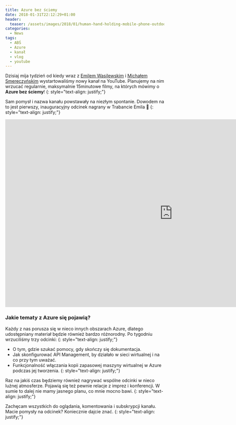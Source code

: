 ```yaml
---
title: Azure bez ściemy
date: 2018-01-31T22:12:29+01:00
header:
  teaser: /assets/images/2018/01/human-hand-holding-mobile-phone-outdoors.jpg
categories:
  - News
tags:
  - ABŚ
  - Azure
  - kanał
  - vlog
  - youtube
---
```

Dzisiaj mija tydzień od kiedy wraz z <a href="https://twitter.com/wasilewskiemil" target="_blank" rel="noopener">Emilem Wasilewskim</a> i <a href="https://twitter.com/smereczynski" target="_blank" rel="noopener">Michałem Smereczyńskim</a> wystartowaliśmy nowy kanał na YouTube. Planujemy na nim wrzucać regularnie, maksymalnie 15minutowe filmy, na których mówimy o **Azure bez ściemy**!
{: style="text-align: justify;"}

Sam pomysł i nazwa kanału powstawały na niezłym spontanie. Dowodem na to jest pierwszy, inauguracyjny odcinek nagrany w Trabancie Emila 🙂
{: style="text-align: justify;"}

<iframe width="1060" height="596" src="https://www.youtube.com/embed/_M4JlsgL5_A" frameborder="0" allow="accelerometer; autoplay; encrypted-media; gyroscope; picture-in-picture" allowfullscreen></iframe>

### Jakie tematy z Azure się pojawią?

Każdy z nas porusza się w nieco innych obszarach Azure, dlatego udostępniany materiał będzie również bardzo różnorodny. Po tygodniu wrzuciliśmy trzy odcinki:
{: style="text-align: justify;"}

- O tym, gdzie szukać pomocy, gdy skończy się dokumentacja.
- Jak skonfigurować API Management, by działało w sieci wirtualnej i na co przy tym uważać.
- Funkcjonalność włączania kopii zapasowej maszyny wirtualnej w Azure podczas jej tworzenia.
{: style="text-align: justify;"}

Raz na jakiś czas będziemy również nagrywać wspólne odcinki w nieco luźnej atmosferze. Pojawią się też pewnie relacje z imprez i konferencji. W sumie to dalej nie mamy jasnego planu, co mnie mocno bawi.
{: style="text-align: justify;"}

Zachęcam wszystkich do oglądania, komentowania i subskrypcji kanału. Macie pomysły na odcinek? Koniecznie dajcie znać.
{: style="text-align: justify;"}
